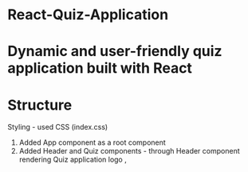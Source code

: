 # React-Quiz-Application

# Dynamic and user-friendly quiz application built with React

# Structure
 Styling - used CSS (index.css)

1. Added App component as a root component 
2. Added Header and Quiz components  - through Header component rendering Quiz application logo , 
